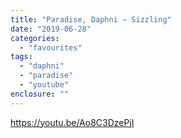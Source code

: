 ```yaml
---
title: "Paradise, Daphni – Sizzling"
date: "2019-06-28"
categories: 
  - "favourites"
tags: 
  - "daphni"
  - "paradise"
  - "youtube"
enclosure: ""
---
```


https://youtu.be/Ao8C3DzePjI
